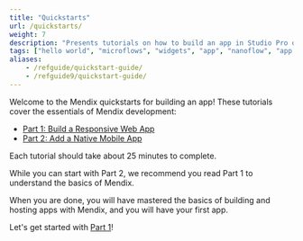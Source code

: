 ```yaml
---
title: "Quickstarts"
url: /quickstarts/
weight: 7
description: "Presents tutorials on how to build an app in Studio Pro quickly and easily."
tags: ["hello world", "microflows", "widgets", "app", "nanoflow", "app development"]
aliases:
    - /refguide/quickstart-guide/
    - /refguide9/quickstart-guide/
---
```


Welcome to the Mendix quickstarts for building an app! These tutorials cover the essentials of Mendix development:

* [Part 1: Build a Responsive Web App](/quickstarts/part1/)
* [Part 2: Add a Native Mobile App](/quickstarts/part2/)

Each tutorial should take about 25 minutes to complete. 

While you can start with Part 2, we recommend you read Part 1 to understand the basics of Mendix.

When you are done, you will have mastered the basics of building and hosting apps with Mendix, and you will have your first app.

Let's get started with [Part 1](/quickstarts/part1/)!
